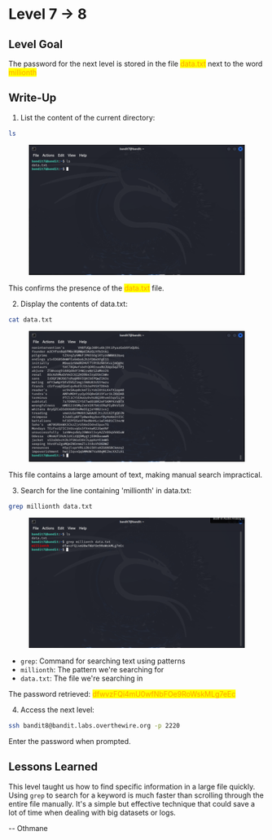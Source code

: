 # Level 7 → 8

## Level Goal

The password for the next level is stored in the file <mark style="color:orange;">data.txt</mark> next to the word <mark style="color:orange;">millionth</mark>



## Write-Up

1. List the content of the current directory:

```sh
ls
```

<figure><img src="../../.gitbook/assets/image.png" alt="ls"><figcaption></figcaption></figure>

This confirms the presence of the <mark style="color:orange;">data.txt</mark> file.

2. Display the contents of data.txt:

```sh
cat data.txt
```

<figure><img src="../../.gitbook/assets/image (2).png" alt="cat data.txt"><figcaption></figcaption></figure>

This file contains a large amount of text, making manual search impractical.

3. Search for the line containing 'millionth' in data.txt:

```sh
grep millionth data.txt
```

<figure><img src="../../.gitbook/assets/image (1).png" alt="grep millionth data.txt"><figcaption></figcaption></figure>

* `grep`: Command for searching text using patterns
* `millionth`: The pattern we're searching for
* `data.txt`: The file we're searching in

The password retrieved: <mark style="color:orange;">dfwvzFQi4mU0wfNbFOe9RoWskMLg7eEc</mark>

4. Access the next level:

```sh
ssh bandit8@bandit.labs.overthewire.org -p 2220
```

Enter the password when prompted.



## Lessons Learned

This level taught us how to find specific information in a large file quickly. Using `grep` to search for a keyword is much faster than scrolling through the entire file manually. It's a simple but effective technique that could save a lot of time when dealing with big datasets or logs.



\-- Othmane



